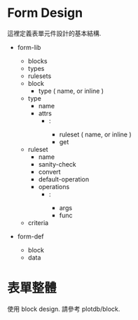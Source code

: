 # Form Design

這裡定義表單元件設計的基本結構.

 - form-lib
   - blocks
   - types
   - rulesets
   - block
     - type ( name, or inline )
   - type
     - name
     - attrs
       - <attr-name>:
         - ruleset ( name, or inline )
         - get 
   - ruleset
     - name
     - sanity-check
     - convert
     - default-operation
     - operations
       - <operation-name>:
         - args
         - func
   - criteria

 - form-def
   - block
   - data


# 表單整體

使用 block design. 請參考 plotdb/block.


